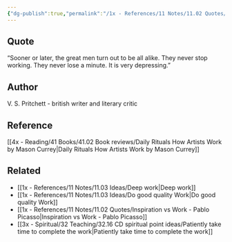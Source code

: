 ```yaml
---
{"dg-publish":true,"permalink":"/1x - References/11 Notes/11.02 Quotes/The great men keep working - Pritchett/","title":"The great men keep working - Pritchett","noteIcon":"","created":"2023-05-03T07:44:49.000+03:00","updated":"2024-02-14T20:18:37.945+03:00"}
---
```



## Quote
“Sooner or later, the great men turn out to be all alike. They never stop working. They never lose a minute. It is very depressing.”

## Author
V. S. Pritchett - british writer and literary critic

## Reference
[[4x - Reading/41 Books/41.02 Book reviews/Daily Rituals How Artists Work by Mason Currey\|Daily Rituals How Artists Work by Mason Currey]]

## Related
- [[1x - References/11 Notes/11.03 Ideas/Deep work\|Deep work]]
- [[1x - References/11 Notes/11.03 Ideas/Do good quality Work\|Do good quality Work]]
- [[1x - References/11 Notes/11.02 Quotes/Inspiration vs Work - Pablo Picasso\|Inspiration vs Work - Pablo Picasso]]
- [[3x - Spiritual/32 Teaching/32.16 CD spiritual point ideas/Patiently take time to complete the work\|Patiently take time to complete the work]]